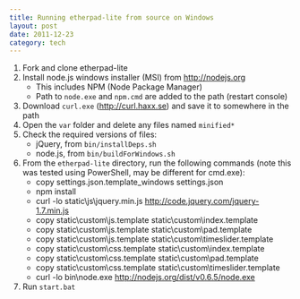 ```yaml
---
title: Running etherpad-lite from source on Windows 
layout: post
date: 2011-12-23
category: tech
---
```


1. Fork and clone etherpad-lite
2. Install node.js windows installer (MSI) from http://nodejs.org
    - This includes NPM (Node Package Manager)
    - Path to `node.exe` and `npm.cmd` are added to the path (restart console)
3. Download `curl.exe` (http://curl.haxx.se) and save it to somewhere in the path
4. Open the `var` folder and delete any files named `minified*`
5. Check the required versions of files:
    - jQuery, from `bin/installDeps.sh`
    - node.js, from `bin/buildForWindows.sh`
6. From the `etherpad-lite` directory, run the following commands (note this was tested using PowerShell, may be different for cmd.exe): 
    - copy settings.json.template_windows settings.json
    - npm install
    - curl -lo static\js\jquery.min.js http://code.jquery.com/jquery-1.7.min.js
    - copy static\custom\js.template static\custom\index.template
    - copy static\custom\js.template static\custom\pad.template
    - copy static\custom\js.template static\custom\timeslider.template
    - copy static\custom\css.template static\custom\index.template
    - copy static\custom\css.template static\custom\pad.template
    - copy static\custom\css.template static\custom\timeslider.template
    - curl -lo bin\node.exe http://nodejs.org/dist/v0.6.5/node.exe
7. Run `start.bat`
